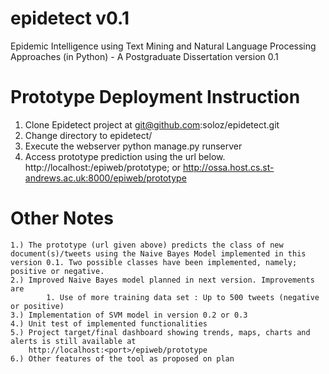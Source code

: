 epidetect v0.1
========= 

Epidemic Intelligence using Text Mining and Natural Language Processing Approaches (in Python) - A Postgraduate Dissertation
version 0.1


Prototype Deployment Instruction
================================
1. Clone Epidetect project at git@github.com:soloz/epidetect.git
2. Change directory to epidetect/
3. Execute the webserver
	python manage.py runserver <port>
4. Access prototype prediction using the url below.
	http://localhost:<port>/epiweb/prototype; or
	http://ossa.host.cs.st-andrews.ac.uk:8000/epiweb/prototype

Other Notes
===========
	1.) The prototype (url given above) predicts the class of new document(s)/tweets using the Naive Bayes Model implemented in this version 0.1. Two possible classes have been implemented, namely; positive or negative.
	2.) Improved Naive Bayes model planned in next version. Improvements are
			1. Use of more training data set : Up to 500 tweets (negative or positive)
	3.) Implementation of SVM model in version 0.2 or 0.3
	4.) Unit test of implemented functionalities
	5.) Project target/final dashboard showing trends, maps, charts and alerts is still available at
		http://localhost:<port>/epiweb/prototype
	6.) Other features of the tool as proposed on plan